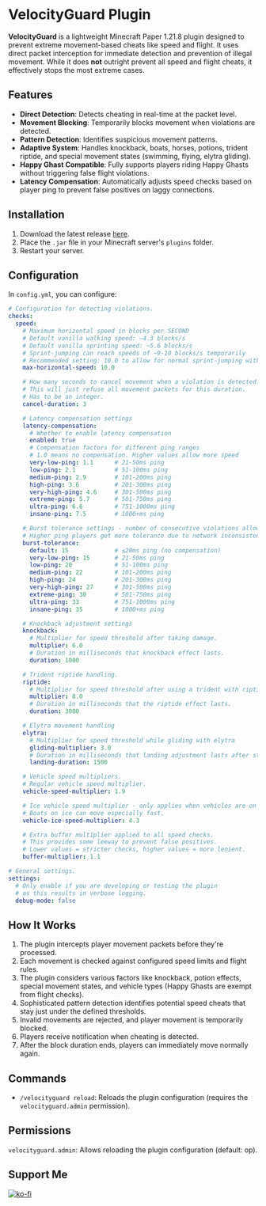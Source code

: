 # VelocityGuard Plugin
**VelocityGuard** is a lightweight Minecraft Paper 1.21.8 plugin designed to prevent extreme movement-based cheats like speed and flight. It uses direct packet interception for immediate detection and prevention of illegal movement. While it does **not** outright prevent all speed and flight cheats, it effectively stops the most extreme cases.

## Features
- **Direct Detection**: Detects cheating in real-time at the packet level.
- **Movement Blocking**: Temporarily blocks movement when violations are detected.
- **Pattern Detection**: Identifies suspicious movement patterns.
- **Adaptive System**: Handles knockback, boats, horses, potions, trident riptide, and special movement states (swimming, flying, elytra gliding).
- **Happy Ghast Compatible**: Fully supports players riding Happy Ghasts without triggering false flight violations.
- **Latency Compensation**: Automatically adjusts speed checks based on player ping to prevent false positives on laggy connections.

## Installation
1. Download the latest release [here](https://github.com/Jelly-Pudding/velocityguard/releases/latest).
2. Place the `.jar` file in your Minecraft server's `plugins` folder.
3. Restart your server.

## Configuration
In `config.yml`, you can configure:
```yaml
# Configuration for detecting violations.
checks:
  speed:
    # Maximum horizontal speed in blocks per SECOND
    # Default vanilla walking speed: ~4.3 blocks/s
    # Default vanilla sprinting speed: ~5.6 blocks/s
    # Sprint-jumping can reach speeds of ~9-10 blocks/s temporarily
    # Recommended setting: 10.0 to allow for normal sprint-jumping with a buffer
    max-horizontal-speed: 10.0

    # How many seconds to cancel movement when a violation is detected.
    # This will just refuse all movement packets for this duration.
    # Has to be an integer.
    cancel-duration: 3

    # Latency compensation settings
    latency-compensation:
      # Whether to enable latency compensation
      enabled: true
      # Compensation factors for different ping ranges
      # 1.0 means no compensation. Higher values allow more speed
      very-low-ping: 1.1      # 21-50ms ping
      low-ping: 2.1           # 51-100ms ping
      medium-ping: 2.9        # 101-200ms ping
      high-ping: 3.6          # 201-300ms ping
      very-high-ping: 4.6     # 301-500ms ping
      extreme-ping: 5.7       # 501-750ms ping
      ultra-ping: 6.6         # 751-1000ms ping
      insane-ping: 7.5        # 1000+ms ping

    # Burst tolerance settings - number of consecutive violations allowed before punishment
    # Higher ping players get more tolerance due to network inconsistency
    burst-tolerance:
      default: 15             # ≤20ms ping (no compensation)
      very-low-ping: 15       # 21-50ms ping
      low-ping: 20            # 51-100ms ping
      medium-ping: 22         # 101-200ms ping
      high-ping: 24           # 201-300ms ping
      very-high-ping: 27      # 301-500ms ping
      extreme-ping: 30        # 501-750ms ping
      ultra-ping: 33          # 751-1000ms ping
      insane-ping: 35         # 1000+ms ping

    # Knockback adjustment settings
    knockback:
      # Multiplier for speed threshold after taking damage.
      multiplier: 6.0
      # Duration in milliseconds that knockback effect lasts.
      duration: 1000

    # Trident riptide handling.
    riptide:
      # Multiplier for speed threshold after using a trident with riptide enchantment.
      multiplier: 8.0
      # Duration in milliseconds that the riptide effect lasts.
      duration: 3000

    # Elytra movement handling
    elytra:
      # Multiplier for speed threshold while gliding with elytra
      gliding-multiplier: 3.0
      # Duration in milliseconds that landing adjustment lasts after stopping gliding
      landing-duration: 1500

    # Vehicle speed multipliers.
    # Regular vehicle speed multiplier.
    vehicle-speed-multiplier: 1.9

    # Ice vehicle speed multiplier - only applies when vehicles are on ice.
    # Boats on ice can move especially fast.
    vehicle-ice-speed-multiplier: 4.3

    # Extra buffer multiplier applied to all speed checks.
    # This provides some leeway to prevent false positives.
    # Lower values = stricter checks, higher values = more lenient.
    buffer-multiplier: 1.1

# General settings.
settings:
  # Only enable if you are developing or testing the plugin
  # as this results in verbose logging.
  debug-mode: false
```

## How It Works
1. The plugin intercepts player movement packets before they're processed.
2. Each movement is checked against configured speed limits and flight rules.
3. The plugin considers various factors like knockback, potion effects, special movement states, and vehicle types (Happy Ghasts are exempt from flight checks).
4. Sophisticated pattern detection identifies potential speed cheats that stay just under the defined thresholds.
5. Invalid movements are rejected, and player movement is temporarily blocked.
6. Players receive notification when cheating is detected.
7. After the block duration ends, players can immediately move normally again.

## Commands
- `/velocityguard reload`: Reloads the plugin configuration (requires the `velocityguard.admin` permission).

## Permissions
`velocityguard.admin`: Allows reloading the plugin configuration (default: op).

## Support Me
[![ko-fi](https://ko-fi.com/img/githubbutton_sm.svg)](https://ko-fi.com/K3K715TC1R)